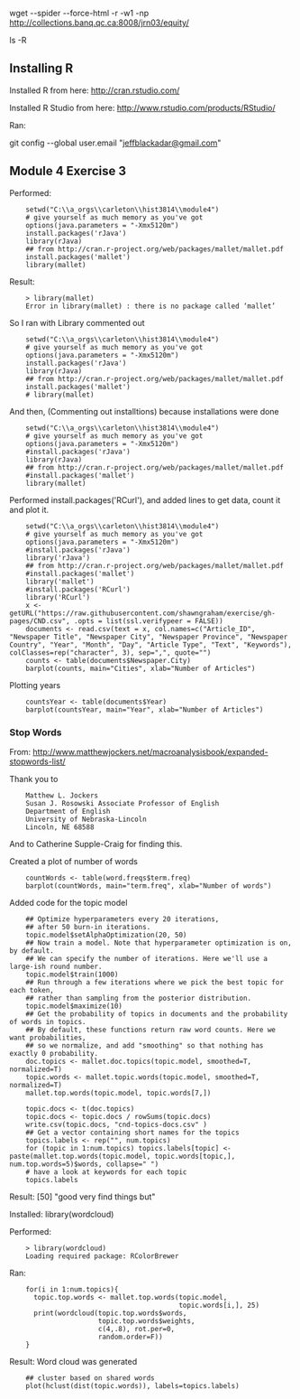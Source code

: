 

wget --spider --force-html -r -w1 -np http://collections.banq.qc.ca:8008/jrn03/equity/

ls -R

## Installing R

Installed R from here: http://cran.rstudio.com/

Installed R Studio from here: http://www.rstudio.com/products/RStudio/

Ran:

git config --global user.email "jeffblackadar@gmail.com"

## Module 4 Exercise 3

Performed: 

        setwd("C:\\a_orgs\\carleton\\hist3814\\module4")
        # give yourself as much memory as you've got
        options(java.parameters = "-Xmx5120m")
        install.packages('rJava')
        library(rJava)
        ## from http://cran.r-project.org/web/packages/mallet/mallet.pdf
        install.packages('mallet')
        library(mallet)
        
Result:

        > library(mallet)
        Error in library(mallet) : there is no package called ‘mallet’
        
So I ran with Library commented out

        setwd("C:\\a_orgs\\carleton\\hist3814\\module4")
        # give yourself as much memory as you've got
        options(java.parameters = "-Xmx5120m")
        install.packages('rJava')
        library(rJava)
        ## from http://cran.r-project.org/web/packages/mallet/mallet.pdf
        install.packages('mallet')
        # library(mallet)
        
And then, (Commenting out installtions) because installations were done

        setwd("C:\\a_orgs\\carleton\\hist3814\\module4")
        # give yourself as much memory as you've got
        options(java.parameters = "-Xmx5120m")
        #install.packages('rJava')
        library(rJava)
        ## from http://cran.r-project.org/web/packages/mallet/mallet.pdf
        #install.packages('mallet')
        library(mallet)
        
Performed install.packages('RCurl'), and added lines to get data, count it and plot it.

        setwd("C:\\a_orgs\\carleton\\hist3814\\module4")
        # give yourself as much memory as you've got
        options(java.parameters = "-Xmx5120m")
        #install.packages('rJava')
        library('rJava')
        ## from http://cran.r-project.org/web/packages/mallet/mallet.pdf
        #install.packages('mallet')
        library('mallet')
        #install.packages('RCurl')
        library('RCurl')
        x <- getURL("https://raw.githubusercontent.com/shawngraham/exercise/gh-pages/CND.csv", .opts = list(ssl.verifypeer = FALSE))
        documents <- read.csv(text = x, col.names=c("Article_ID", "Newspaper Title", "Newspaper City", "Newspaper Province", "Newspaper Country", "Year", "Month", "Day", "Article Type", "Text", "Keywords"), colClasses=rep("character", 3), sep=",", quote="")
        counts <- table(documents$Newspaper.City)
        barplot(counts, main="Cities", xlab="Number of Articles")

Plotting years

        countsYear <- table(documents$Year)
        barplot(countsYear, main="Year", xlab="Number of Articles")

### Stop Words

From: http://www.matthewjockers.net/macroanalysisbook/expanded-stopwords-list/   

Thank you to 

        Matthew L. Jockers
        Susan J. Rosowski Associate Professor of English
        Department of English
        University of Nebraska-Lincoln
        Lincoln, NE 68588

And to Catherine Supple-Craig for finding this.

Created a plot of number of words

        countWords <- table(word.freqs$term.freq)
        barplot(countWords, main="term.freq", xlab="Number of words")

Added code for the topic model

        ## Optimize hyperparameters every 20 iterations,
        ## after 50 burn-in iterations.
        topic.model$setAlphaOptimization(20, 50)
        ## Now train a model. Note that hyperparameter optimization is on, by default.
        ## We can specify the number of iterations. Here we'll use a large-ish round number.
        topic.model$train(1000)
        ## Run through a few iterations where we pick the best topic for each token,
        ## rather than sampling from the posterior distribution.
        topic.model$maximize(10)
        ## Get the probability of topics in documents and the probability of words in topics.
        ## By default, these functions return raw word counts. Here we want probabilities,
        ## so we normalize, and add "smoothing" so that nothing has exactly 0 probability.
        doc.topics <- mallet.doc.topics(topic.model, smoothed=T, normalized=T)
        topic.words <- mallet.topic.words(topic.model, smoothed=T, normalized=T)
        mallet.top.words(topic.model, topic.words[7,])

        topic.docs <- t(doc.topics)
        topic.docs <- topic.docs / rowSums(topic.docs)
        write.csv(topic.docs, "cnd-topics-docs.csv" ) 
        ## Get a vector containing short names for the topics
        topics.labels <- rep("", num.topics)
        for (topic in 1:num.topics) topics.labels[topic] <- paste(mallet.top.words(topic.model, topic.words[topic,], num.top.words=5)$words, collapse=" ")
        # have a look at keywords for each topic
        topics.labels

Result:  [50] "good very find things but"   

Installed:  library(wordcloud)

Performed:

        > library(wordcloud)
        Loading required package: RColorBrewer


Ran:

        for(i in 1:num.topics){
          topic.top.words <- mallet.top.words(topic.model,
                                              topic.words[i,], 25)
          print(wordcloud(topic.top.words$words,
                          topic.top.words$weights,
                          c(4,.8), rot.per=0,
                          random.order=F))
        }

Result: Word cloud was generated

        ## cluster based on shared words
        plot(hclust(dist(topic.words)), labels=topics.labels)
        
        

